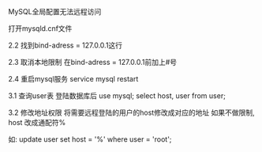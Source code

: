 MySQL全局配置无法远程访问

打开mysqld.cnf文件

2.2 找到bind-adress = 127.0.0.1这行

2.3 取消本地限制
在bind-adress = 127.0.0.1前加上#号

2.4 重启mysql服务
service mysql restart

3.1 查询user表
登陆数据库后
use mysql;
select host, user from user;

3.2 修改地址权限
将需要远程登陆的用户的host修改成对应的地址
如果不做限制, host 改成通配符%

如:
update user set host = '%' where user = 'root';


